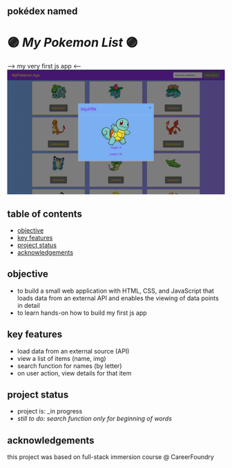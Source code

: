 ##  pokédex  named 
# :purple_circle: *My Pokemon List* :purple_circle:
--> my very first js app <--
![app on github](./assets/img/webpage.png?raw=true "Img of deployed app on HithubPages")
## table of contents
* [objective](#objective)
* [key features](#key-features)
* [project status](#project-status)
* [acknowledgements](#acknowledgements)

## objective
- to build a small web application with HTML, CSS, and JavaScript that loads
data from an external API and enables the viewing of data points in detail
- to learn hands-on how to build my first js app

## key features
- load data from an external source (API)
- view a list of items (name, img)
- search function for names (by letter)
- on user action, view details for that item

## project status
- project is: _in progress
- *still to do: search function only for beginning of words*

## acknowledgements
this project was based on full-stack immersion course @ CareerFoundry

